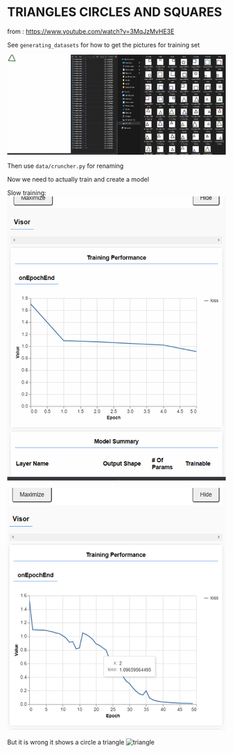 # TRIANGLES CIRCLES AND SQUARES

from : https://www.youtube.com/watch?v=3MqJzMvHE3E

See `generating_datasets` for how to get the pictures for training set

![generate](generating_dataset.gif)

Then use `data/cruncher.py` for renaming

Now we need to actually train and create a model

Slow training:
![breakdance](breakdance_training.gif)

![trained](trained.png)

But it is wrong it shows a circle a triangle
![triangle](triangle.png)

